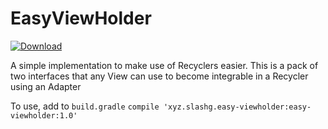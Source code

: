 # EasyViewHolder
[ ![Download](https://api.bintray.com/packages/slashg0/maven/EasyViewHolder/images/download.svg) ](https://bintray.com/slashg0/maven/EasyViewHolder/_latestVersion)

A simple implementation to make use of Recyclers easier. This is a pack of two interfaces that any View can use to become integrable in a Recycler using an Adapter

To use, add to `build.gradle`
`compile 'xyz.slashg.easy-viewholder:easy-viewholder:1.0'`
